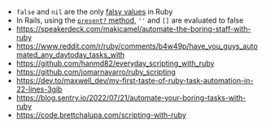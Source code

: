 - `false` and `nil` are the only [falsy values](https://rubyapi.org/3.1/o/falseclass) in Ruby
- In Rails, using the [`present?` method](https://api.rubyonrails.org/classes/Object.html#method-i-present-3F), `''` and `[]` are evaluated to false
- https://speakerdeck.com/makicamel/automate-the-boring-staff-with-ruby
- https://www.reddit.com/r/ruby/comments/b4w49p/have_you_guys_automated_any_daytoday_tasks_with
- https://github.com/hanmd82/everyday_scripting_with_ruby
- https://github.com/jomarnavarro/ruby_scripting
- https://dev.to/maxwell_dev/my-first-taste-of-ruby-task-automation-in-22-lines-3gib
- https://blog.sentry.io/2022/07/21/automate-your-boring-tasks-with-ruby
- https://code.brettchalupa.com/scripting-with-ruby
